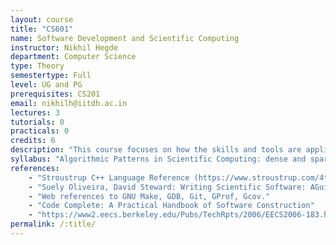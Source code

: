 ```yaml
---
layout: course
title: "CS601"
name: Software Development and Scientific Computing
instructor: Nikhil Hegde
department: Computer Science
type: Theory
semestertype: Full
level: UG and PG
prerequisites: CS201
email: nikhilh@iitdh.ac.in
lectures: 3
tutorials: 0
practicals: 0
credits: 6
description: "This course focuses on how the skills and tools are applied towards larger software development goals inthe context of dominant algorithmic patterns or motifs found in scientificcomputing."
syllabus: "Algorithmic Patterns in Scientific Computing: dense and sparse linear algebra, structured and unstructured grid methods, particle methods (Nbody, Particle-Particle, Particle-in-cell, Particle-in-a-mesh), Fast Fourier Transforms, Implementing PDEs, C++ standard template library (STL), Introduction to debugging using GDB, GMake, Doxygen, Version Control System, Profiling and Optimization, asymptotic analysis and algorithmic complexity. Mixed-language programming using C, Fortran, Matlab, and Python, Performance analysis and high-performance code, Data localityand auto tuning, Introduction to the parallel programming world."
references: 
    - "Stroustrup C++ Language Reference (https://www.stroustrup.com/4th.html)"
    - "Suely Oliveira, David Steward: Writing Scientific Software: AGuide to Good Style. Cambridge University Press, 2006"
    - "Web references to GNU Make, GDB, Git, GProf, Gcov."
    - "Code Complete: A Practical Handbook of Software Construction"
    - "https://www2.eecs.berkeley.edu/Pubs/TechRpts/2006/EECS2006-183.html"
permalink: /:title/
---
```

